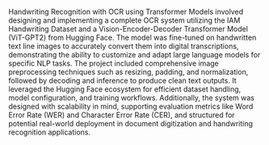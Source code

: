 Handwriting Recognition with OCR using Transformer Models involved designing and implementing a complete OCR system utilizing the IAM Handwriting Dataset and a Vision-Encoder-Decoder Transformer Model (ViT-GPT2) from Hugging Face. The model was fine-tuned on handwritten text line images to accurately convert them into digital transcriptions, demonstrating the ability to customize and adapt large language models for specific NLP tasks. The project included comprehensive image preprocessing techniques such as resizing, padding, and normalization, followed by decoding and inference to produce clean text outputs. It leveraged the Hugging Face ecosystem for efficient dataset handling, model configuration, and training workflows. Additionally, the system was designed with scalability in mind, supporting evaluation metrics like Word Error Rate (WER) and Character Error Rate (CER), and structured for potential real-world deployment in document digitization and handwriting recognition applications.
